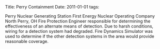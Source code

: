 Title: Perry Containment
Date: 2011-01-01
tags: 


Perry Nuclear Generating Station
First Energy Nuclear Operating Company
North Perry, OH
Fire Protection Engineer responsible for determining the effectiveness of an alternate means of detection. Due to harsh conditions, wiring for a detection system had degraded. Fire Dynamics Simulator was used to determine if the other detection systems in the area would provide reasonable coverage.


